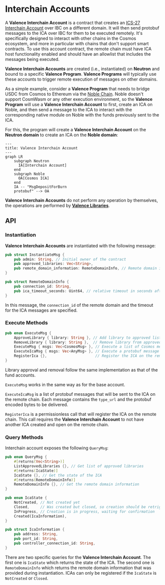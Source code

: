 # Interchain Accounts

A **Valence Interchain Account** is a contract that creates an [ICS-27 Interchain Account](https://ibc.cosmos.network/v8/apps/interchain-accounts/overview/) over IBC on a different domain. It will then send protobuf messages to the ICA over IBC for them to be executed remotely. It's specifically designed to interact with other chains in the Cosmos ecosystem, and more in particular with chains that don't support smart contracts.
To use this account contract, the remote chain must have ICA host functionality enabled and should have an allowlist that includes the messages being executed.

**Valence Interchain Accounts** are created (i.e., instantiated) on **Neutron** and bound to a specific **Valence Program**. **Valence Programs** will typically use these accounts to trigger remote execution of messages on other domains.

As a simple example, consider a **Valence Program** that needs to bridge USDC from Cosmos to Ethereum via the [Noble Chain](https://www.noble.xyz/). Noble doesn't support CosmWasm or any other execution environment, so the **Valence Program** will use a **Valence Interchain Account** to first, create an ICA on Noble, and then send a message to the ICA to interact with the corresponding native module on Noble with the funds previously sent to the ICA.

For this, the program will create a **Valence Interchain Account** on the **Neutron domain** to create an ICA on the **Noble domain**:

```mermaid
---
title: Valence Interchain Account
---
graph LR
    subgraph Neutron
      IA[Interchain Account]
    end
    subgraph Noble
      OA[Cosmos ICA]
    end
    IA -- "MsgDepositForBurn
    protobuf" --> OA
```

**Valence Interchain Accounts** do not perform any operation by themselves, the operations are performed by **[Valence Libraries](../components/libraries_and_functions.md)**.

## API

### Instantiation

**Valence Interchain Accounts** are instantiated with the following message:

```rust
pub struct InstantiateMsg {
    pub admin: String, // Initial owner of the contract
    pub approved_libraries: Vec<String>,
    pub remote_domain_information: RemoteDomainInfo, // Remote domain information required to register the ICA and send messages to it
}

pub struct RemoteDomainInfo {
    pub connection_id: String,
    pub ica_timeout_seconds: Uint64, // relative timeout in seconds after which the packet times out
}
```

In this message, the `connection_id` of the remote domain and the timeout for the ICA messages are specified.

### Execute Methods

```rust
pub enum ExecuteMsg {
    ApproveLibrary { library: String }, // Add library to approved list (only admin)
    RemoveLibrary { library: String },  // Remove library from approved list (only admin)
    ExecuteMsg { msgs: Vec<CosmosMsg> }, // Execute a list of Cosmos messages, useful to retrieve funds that were sent here by the owner for example.
    ExecuteIcaMsg { msgs: Vec<AnyMsg> }, // Execute a protobuf message on the ICA
    RegisterIca {},                      // Register the ICA on the remote chain
}
```

Library approval and removal follow the same implementation as that of the fund accounts.

`ExecuteMsg` works in the same way as for the base account.

`ExecuteIcaMsg` is a list of protobuf messages that will be sent to the ICA on the remote chain. Each message contains
the `type_url` and the protobuf encoded bytes to be delivered.

`RegisterIca` is a permissionless call that will register the ICA on the remote chain. This call requires the
**Valence Interchain Account** to not have another ICA created and open on the remote chain.

### Query Methods

Interchain account exposes the following `QueryMsg`:

```rust
pub enum QueryMsg {
    #[returns(Vec<String>)]
    ListApprovedLibraries {}, // Get list of approved libraries
    #[returns(IcaState)]
    IcaState {}, // Get the state of the ICA
    #[returns(RemoteDomainInfo)]
    RemoteDomainInfo {}, // Get the remote domain information
}

pub enum IcaState {
    NotCreated, // Not created yet
    Closed,     // Was created but closed, so creation should be retriggered
    InProgress, // Creation is in progress, waiting for confirmation
    Created(IcaInformation),
}

pub struct IcaInformation {
    pub address: String,
    pub port_id: String,
    pub controller_connection_id: String,
}
```

There are two specific queries for the **Valence Interchain Account**. The first one is `IcaState` which returns the state of the ICA. The second one is `RemoteDomainInfo` which returns the remote domain information that was provided during instantiation.
ICAs can only be registered if the `IcaState` is `NotCreated` or `Closed`.

